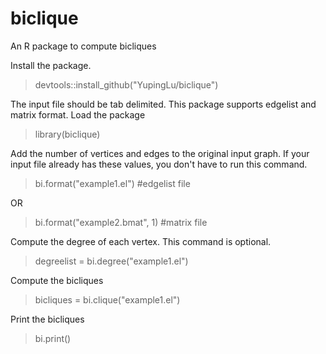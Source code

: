 # biclique
An R package to compute bicliques

Install the package.
> devtools::install_github("YupingLu/biclique")

The input file should be tab delimited. This package supports edgelist and matrix format.
Load the package
> library(biclique)

Add the number of vertices and edges to the original input graph. If your input file already has these values, you don't have to run this command.
> bi.format("example1.el")  #edgelist file

OR
> bi.format("example2.bmat", 1) #matrix file

Compute the degree of each vertex. This command is optional.
> degreelist = bi.degree("example1.el")

Compute the bicliques
> bicliques = bi.clique("example1.el")

Print the bicliques
> bi.print()
